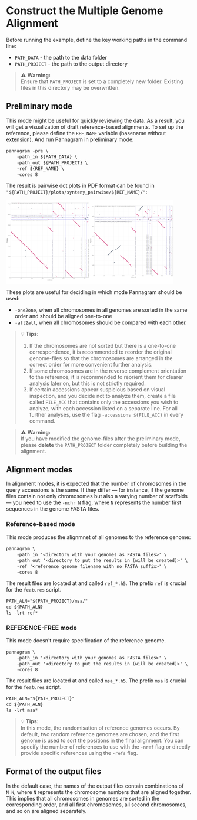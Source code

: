 
# Construct the Multiple Genome Alignment

Before running the example, define the key working paths in the command line:
- `PATH_DATA` - the path to the data folder
- `PATH_PROJECT` - the path to the output directory

> ⚠️ **Warning:**  
> Ensure that `PATH_PROJECT` is set to a completely new folder. Existing files in this directory may be overwritten.

## Preliminary mode

This mode might be useful for quickly reviewing the data.
As a result, you will get a visualization of draft reference-based alignments.
To set up the reference, please define the `REF_NAME` variable (basename without extension).
And run Pannagram in preliminary mode:
```shell
pannagram -pre \
    -path_in ${PATH_DATA} \
    -path_out ${PATH_PROJECT} \
    -ref ${REF_NAME} \
    -cores 8
```

The result is pairwise dot plots in PDF format can be found in `"${PATH_PROJECT}/plots/synteny_pairwise/${REF_NAME}/"`:

<div style="display: flex; width: 90%; height: auto;">
<img
    src="../images/pre2.png"
    alt="Second image"
    style="width: 50%; object-fit: cover;"
/>
<img
    src="../images/pre1.png"
    alt="First image"
    style="width: 50%; object-fit: cover;"
/>
</div>

These plots are useful for deciding in which mode Pannagram should be used:
- `-one2one`, when all chromosomes in all genomes are sorted in the same order and should be aligned one-to-one
- `-all2all`, when all chromosomes should be compared with each other.

> 💡 **Tips:**  
> 1. If the chromosomes are not sorted but there is a one-to-one correspondence, it is recommended to reorder the original genome-files so that the chromosomes are arranged in the correct order for more convenient further analysis.
> 2. If some chromosomes are in the reverse complement orientation to the reference, it is recommended to reorient them for clearer analysis later on, but this is not strictly required.
> 3. If certain accessions appear suspicious based on visual inspection, and you decide not to analyze them, create a file called `FILE_ACC` that contains only the accessions you wish to analyze, with each accession listed on a separate line. For all further analyses, use the flag `-accessions ${FILE_ACC}` in every command.

> ⚠️ **Warning:**  
> If you have modified the genome-files after the preliminary mode, please **delete** the `PATH_PROJECT` folder completely before building the alignment.

## Alignment modes

In alignment modes, it is expected that the number of chromosomes in the query accessions is the same. 
If they differ — for instance, if the genome files contain not only chromosomes but also a varying number of scaffolds — you need to use the `-nchr N` flag, where `N` represents the number first sequences in the genome FASTA files.

### Reference-based mode

This mode produces the alignmnet of all genomes to the reference genome:
```shell
pannagram \
    -path_in '<directory with your genomes as FASTA files>' \
    -path_out '<directory to put the results in (will be created)>' \
    -ref '<reference genome filename with no FASTA suffix>' \
    -cores 8
```

The result files are located at and called `ref_*.h5`. The prefix `ref` is crucial for the `features` script.
```
PATH_ALN="${PATH_PROJECT}/msa/"
cd ${PATH_ALN}
ls -lrt ref*
```

### REFERENCE-FREE mode

This mode doesn't require specification of the reference genome.
```shell
pannagram \
    -path_in '<directory with your genomes as FASTA files>' \
    -path_out '<directory to put the results in (will be created)>' \
    -cores 8
```

The result files are located at and called `msa_*.h5`. The prefix `msa` is crucial for the `features` script.
```
PATH_ALN="${PATH_PROJECT}"
cd ${PATH_ALN}
ls -lrt msa*
```

> 💡 **Tips:**  
> In this mode, the randomisation of reference genomes occurs.
> By default, two random reference genomes are chosen, and the first genome is used to sort the positions in the final alignment.
> You can specify the number of references to use with the `-nref` flag or directly provide specific references using the `-refs` flag.

## Format of the output files

In the default case, the names of the output files contain combinations of `N_N`, where `N` represents the chromosome numbers that are aligned together. 
This implies that all chromosomes in genomes are sorted in the corresponding order, and all first chromosomes, all second chromosomes, and so on are aligned separately.
